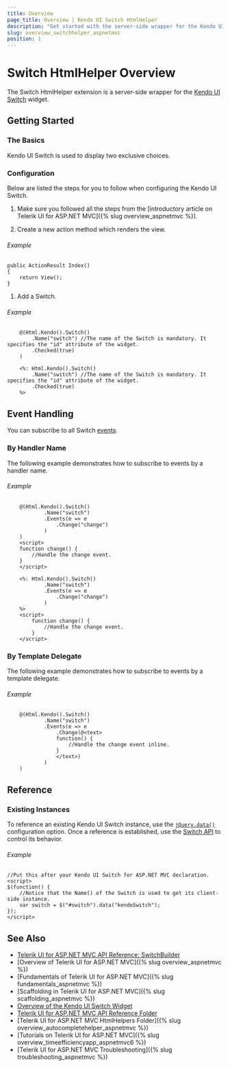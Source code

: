 ```yaml
---
title: Overview
page_title: Overview | Kendo UI Switch HtmlHelper
description: "Get started with the server-side wrapper for the Kendo UI Switch widget for ASP.NET MVC."
slug: overview_switchhelper_aspnetmvc
position: 1
---
```


# Switch HtmlHelper Overview

The Switch HtmlHelper extension is a server-side wrapper for the [Kendo UI Switch](https://demos.telerik.com/kendo-ui/switch/index) widget.

## Getting Started

### The Basics

Kendo UI Switch is used to display two exclusive choices.

### Configuration

Below are listed the steps for you to follow when configuring the Kendo UI Switch.

1. Make sure you followed all the steps from the [introductory article on Telerik UI for ASP.NET MVC]({% slug overview_aspnetmvc %}).

1. Create a new action method which renders the view.

###### Example

    public ActionResult Index()
    {
        return View();
    }

1. Add a Switch.

###### Example

```tab-Razor
    @(Html.Kendo().Switch()
        .Name("switch") //The name of the Switch is mandatory. It specifies the "id" attribute of the widget.
        .Checked(true)
    )
```
```tab-ASPX
    <%: Html.Kendo().Switch()
        .Name("switch") //The name of the Switch is mandatory. It specifies the "id" attribute of the widget.
        .Checked(true)
    %>
```

## Event Handling

You can subscribe to all Switch [events](http://docs.telerik.com/kendo-ui/api/javascript/ui/switch#events).

### By Handler Name

The following example demonstrates how to subscribe to events by a handler name.

###### Example

```tab-Razor
    @(Html.Kendo().Switch()
            .Name("switch")
            .Events(e => e
                .Change("change")
            )
    )
    <script>
    function change() {
        //Handle the change event.
    }
    </script>
```
```tab-ASPX
    <%: Html.Kendo().Switch()
            .Name("switch")
            .Events(e => e
                .Change("change")
            )
    %>
    <script>
        function change() {
            //Handle the change event.
        }
    </script>
```

### By Template Delegate

The following example demonstrates how to subscribe to events by a template delegate.

###### Example

```tab-Razor
    @(Html.Kendo().Switch()
            .Name("switch")
            .Events(e => e
                .Change(@<text>
                function() {
                    //Handle the change event inline.
                }
                </text>)
            )
    )
```

## Reference

### Existing Instances

To reference an existing Kendo UI Switch instance, use the [`jQuery.data()`](http://api.jquery.com/jQuery.data/) configuration option. Once a reference is established, use the [Switch API](http://docs.telerik.com/kendo-ui/api/javascript/ui/switch) to control its behavior.

###### Example
    //Put this after your Kendo UI Switch for ASP.NET MVC declaration.
    <script>
    $(function() {
        //Notice that the Name() of the Switch is used to get its client-side instance.
        var switch = $("#switch").data("kendoSwitch");
    });
    </script>

## See Also

* [Telerik UI for ASP.NET MVC API Reference: SwitchBuilder](http://docs.telerik.com/aspnet-mvc/api/Kendo.Mvc.UI.Fluent/SwitchBuilder)
* [Overview of Telerik UI for ASP.NET MVC]({% slug overview_aspnetmvc %})
* [Fundamentals of Telerik UI for ASP.NET MVC]({% slug fundamentals_aspnetmvc %})
* [Scaffolding in Telerik UI for ASP.NET MVC]({% slug scaffolding_aspnetmvc %})
* [Overview of the Kendo UI Switch Widget](http://docs.telerik.com/kendo-ui/controls/editors/switch/overview)
* [Telerik UI for ASP.NET MVC API Reference Folder](http://docs.telerik.com/aspnet-mvc/api/Kendo.Mvc/AggregateFunction)
* [Telerik UI for ASP.NET MVC HtmlHelpers Folder]({% slug overview_autocompletehelper_aspnetmvc %})
* [Tutorials on Telerik UI for ASP.NET MVC]({% slug overview_timeefficiencyapp_aspnetmvc6 %})
* [Telerik UI for ASP.NET MVC Troubleshooting]({% slug troubleshooting_aspnetmvc %})
